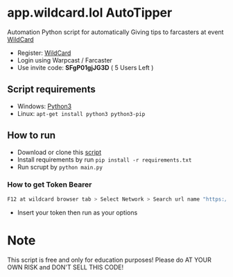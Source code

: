 # app.wildcard.lol AutoTipper
Automation Python script for automatically Giving tips to farcasters at event [WildCard](https://app.wildcard.lol)
- Register: [WildCard](https://app.wildcard.lol)
- Login using Warpcast / Farcaster
- Use invite code: <b>SFgP01gjJG3D</b> ( 5 Users Left )
## Script requirements
- Windows: [Python3](https://www.python.org/ftp/python/3.12.4/python-3.12.4-amd64.exe)
- Linux: `apt-get install python3 python3-pip`
## How to run
- Download or clone this [script](https://github.com/im-hanzou/wildcard-autotip)
- Install requirements by run `pip install -r requirements.txt`
- Run scrupt by `python main.py`
### How to get Token Bearer
```bash
F12 at wildcard browser tab > Select Network > Search url name "https://auth.privy.io/api/v1/sessions" > Find Request Headers > Authorization Bearer eyJXXX > Copy ony "eyXXX" value
```
- Insert your token then run as your options
# Note
This script is free and only for education purposes! Please do AT YOUR OWN RISK and DON'T SELL THIS CODE!
